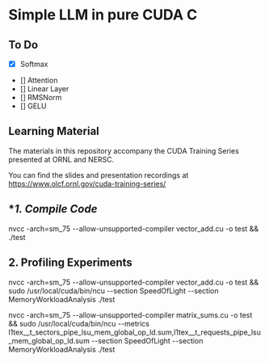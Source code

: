 # Simple LLM in pure CUDA C

## To Do

- [x] Softmax
- [] Attention
- [] Linear Layer
- [] RMSNorm
- [] GELU



## Learning Material

The materials in this repository accompany the CUDA Training Series presented at ORNL and NERSC.

You can find the slides and presentation recordings at https://www.olcf.ornl.gov/cuda-training-series/


## **1. Compile Code*

nvcc -arch=sm_75 --allow-unsupported-compiler vector_add.cu -o test && ./test

## **2. Profiling Experiments**

nvcc -arch=sm_75 --allow-unsupported-compiler vector_add.cu -o test && sudo /usr/local/cuda/bin/ncu --section SpeedOfLight --section MemoryWorkloadAnalysis ./test

nvcc -arch=sm_75 --allow-unsupported-compiler matrix_sums.cu -o test && sudo /usr/local/cuda/bin/ncu --metrics l1tex__t_sectors_pipe_lsu_mem_global_op_ld.sum,l1tex__t_requests_pipe_lsu_mem_global_op_ld.sum --section SpeedOfLight --section MemoryWorkloadAnalysis ./test

